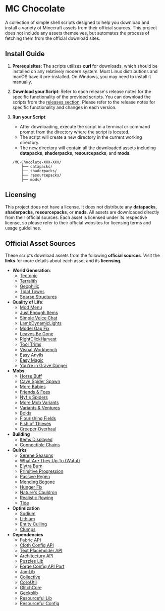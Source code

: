 # MC Chocolate
A collection of simple <!---batch/-->shell scripts designed to help you download and install a variety of Minecraft assets from their official sources.
This project does not include any assets themselves, but automates the process of fetching them from the official download sites.

## Install Guide
1. **Prerequisites**:
   The scripts utilizes **curl** for downloads, which should be installed on any relatively modern system.
   Most Linux distributions and macOS have it pre-installed. On Windows, you may need to install it manually.

2. **Download your Script**:
   Refer to each release's release notes for the specific functionality of the provided scripts.
   You can download the scripts from the [releases section](https://github.com/q4niel/MC-Chocolate/releases).
   Please refer to the release notes for specific functionality and changes in each version.

3. **Run your Script**:
    - After downloading, execute the script in a terminal or command prompt from the directory where the script is located.
    - The script will create a new directory in the current working directory.
    - The new directory will contain all the downloaded assets including **datapacks**, **shaderpacks**, **resourcepacks**, and **mods**.
    ```
    /MC-Chocolate-XXX-XXX/
        ├── datapacks/
        ├── shaderpacks/
        ├── resourcepacks/
        ├── mods/
    ```

## Licensing
This project does not have a license.
It does not distribute any **datapacks**, **shaderpacks**, **resourcepacks**, or **mods**.
All assets are downloaded directly from their official sources.
Each asset is licensed under its respective license, so please refer to their official websites for licensing terms and usage guidelines.

## Official Asset Sources
These scripts download assets from the following **official sources**. Visit the **links** for more details about each asset and its **licensing**.
- **World Generation**:
    - [Tectonic](https://modrinth.com/datapack/tectonic/version/mSYrCaov)
    - [Terralith](https://modrinth.com/datapack/terralith/version/lQreFvOm)
    - [Geophilic](https://modrinth.com/datapack/geophilic/version/ahZqcuRr)
    - [Tidal Towns](https://modrinth.com/datapack/tidal-towns/version/lMvNx9a5)
    - [Sparse Structures](https://modrinth.com/mod/sparsestructures/version/2.2)
- **Quality of Life**:
    - [Mod Menu](https://modrinth.com/mod/modmenu/version/11.0.3)
    - [Just Enough Items](https://modrinth.com/mod/jei/version/19.21.0.247)
    - [Simple Voice Chat](https://modrinth.com/plugin/simple-voice-chat/version/fabric-1.21.1-2.5.26)
    - [LambDynamicLights](https://modrinth.com/mod/lambdynamiclights/version/3.1.3+1.21.1)
    - [Model Gap Fix](https://modrinth.com/mod/modelfix/version/1.21-1.6)
    - [Leaves Be Gone](https://modrinth.com/mod/leaves-be-gone/version/v21.0.0-1.21-Fabric)
    - [RightClickHarvest](https://modrinth.com/mod/rightclickharvest/version/4R1YFTOu)
    - [Tool Trims](https://modrinth.com/datapack/tool-trims/version/2.2.2)
    - [Visual Workbench](https://modrinth.com/mod/visual-workbench/version/v21.0.5-1.21-Fabric)
    - [Easy Anvils](https://modrinth.com/mod/easy-anvils/version/v21.0.5-1.21-Fabric)
    - [Easy Magic](https://modrinth.com/mod/easy-magic/version/v21.0.4-1.21-Fabric)
    - [You're in Grave Danger](https://modrinth.com/mod/yigd/version/2.4.11)
- **Mobs**:
    - [Horse Buff](https://modrinth.com/mod/horsebuff/version/2.1.8)
    - [Cave Spider Spawn](https://modrinth.com/mod/cave-spider-spawn/version/1.21.1-1.2-fabric+forge+neo)
    - [More Babies](https://modrinth.com/mod/more-babies/version/2.0.0-1.21-fabric)
    - [Friends & Foes](https://modrinth.com/mod/friends-and-foes/version/fabric-mc1.21.1-3.0.6)
    - [Nyf's Spiders](https://modrinth.com/mod/nyfs-spiders/version/XrZVRpEA)
    - [More Mob Variants](https://modrinth.com/mod/more-mob-variants/version/1.3.1.1)
    - [Variants & Ventures](https://modrinth.com/mod/variants-and-ventures/version/fabric-mc1.21.1-1.0.6)
    - [Boids](https://modrinth.com/mod/boids/version/1.2.3)
    - [Flourishing Fields](https://modrinth.com/mod/flourishing-fields/version/0.2.1-1.21-Fabric)
    - [Fish of Thieves](https://modrinth.com/mod/fish-of-thieves/version/4.0.1-fabric)
    - [Creeper Overhaul](https://modrinth.com/mod/creeper-overhaul/version/LvGcZBEq)
- **Building**
    - [Items Displayed](https://modrinth.com/mod/items-displayed/version/1.3-1.21)
    - [Connectible Chains](https://modrinth.com/mod/connectiblechains/version/2.4.2+1.21.1)
- **Quirks**
    - [Serene Seasons](https://modrinth.com/mod/serene-seasons/version/q8BN28TQ)
    - [What Are They Up To (Watut)](https://modrinth.com/mod/what-are-they-up-to/version/1.21.0-1.1.3)
    - [Elytra Burn](https://modrinth.com/mod/elytra-burn/version/0.0.1-1.21-Fabric)
    - [Primitive Progression](https://modrinth.com/mod/primitive-progression/version/0.4.0-1.21-Fabric)
    - [Passive Regen](https://modrinth.com/mod/passive-regen/version/0.0.1-1.21-Fabric)
    - [Mending Begone](https://modrinth.com/mod/mending-begone/version/0.1.1-1.21-Fabric)
    - [Hunger Fix](https://modrinth.com/mod/hunger-fix/version/0.2.0-1.21-Fabric)
    - [Nature's Cauldron](https://modrinth.com/mod/natures-cauldron/version/0.2.0-1.21-Fabric)
    - [Realistic Rowing](https://modrinth.com/mod/realistic-rowing/version/1.0.0)
    - [Tide](https://modrinth.com/mod/tide/version/XPlM2MNe)
- **Optimization**
    - [Sodium](https://modrinth.com/mod/sodium/version/mc1.21-0.5.9)
    - [Lithium](https://modrinth.com/mod/lithium/version/mc1.21-0.13.1)
    - [Entity Culling](https://modrinth.com/mod/entityculling/version/MQuJQtw8)
    - [Clumps](https://modrinth.com/mod/clumps/version/18.0.0.2)
- **Dependencies**
    - [Fabric API](https://modrinth.com/mod/fabric-api/version/0.102.0+1.21)
    - [Cloth Config API](https://modrinth.com/mod/cloth-config/version/15.0.140+fabric)
    - [Text Placeholder API](https://modrinth.com/mod/placeholder-api/version/2.4.1+1.21)
    - [Architectury API](https://modrinth.com/mod/architectury-api/version/13.0.8+fabric)
    - [Puzzles Lib](https://modrinth.com/mod/puzzles-lib/version/v21.0.28-1.21-Fabric)
    - [Forge Config API Port](https://modrinth.com/mod/forge-config-api-port/version/v21.0.8-1.21-Fabric)
    - [JamLib](https://modrinth.com/mod/jamlib/version/GuJVwwK1)
    - [Collective](https://modrinth.com/mod/collective/version/1.21.1-7.87-fabric+forge+neo)
    - [CoroUtil](https://modrinth.com/mod/coroutil/version/1.21.0-1.3.7)
    - [GlitchCore](https://modrinth.com/mod/glitchcore/version/2zGz6n4Q)
    - [Geckolib](https://modrinth.com/mod/geckolib/version/4.5.8)
    - [Resourceful Lib](https://modrinth.com/mod/resourceful-lib/version/qhDtAMev)
    - [Resourceful Config](https://modrinth.com/mod/resourceful-config/version/dOnnWty6)